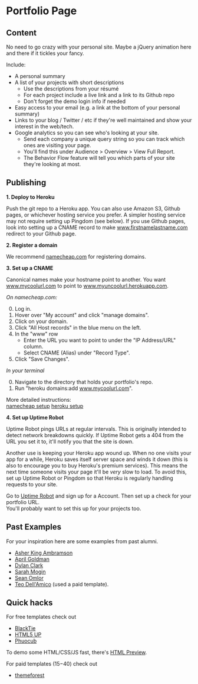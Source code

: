 # Portfolio Page

## Content

No need to go crazy with your personal site. Maybe a jQuery animation here and there if it tickles your fancy.

 Include:
* A personal summary
* A list of your projects with short descriptions
    * Use the descriptions from your résumé
    * For each project include a live link and a link to its Github repo
    * Don't forget the demo login info if needed
* Easy access to your email (e.g. a link at the bottom of your personal summary)
* Links to your blog / Twitter / etc if they're well maintained and show your interest in the web/tech.
* Google analytics so you can see who's looking at your site.
    * Send each company a unique query string so you can track which ones are visiting your page.
    * You'll find this under Audience > Overview > View Full Report.
    * The Behavior Flow feature will tell you which parts of your site they're looking at most.

## Publishing

**1. Deploy to Heroku**

Push the git repo to a Heroku app. You can also use Amazon S3, Github pages, or whichever hosting service you prefer. A simpler hosting service may not require setting up Pingdom (see below). If you use Github pages, look into setting up a CNAME record to make www.firstnamelastname.com redirect to your Github page.


**2. Register a domain**

We recommend [namecheap.com][namecheap] for registering domains.    

[namecheap]: http://www.namecheap.com/


**3. Set up a CNAME**

Canonical names make your hostname point to another. You want www.mycoolurl.com to point to www.myuncoolurl.herokuapp.com.


*On namecheap.com:*
 
0. Log in.
0. Hover over "My account" and click "manage domains".
0. Click on your domain.
0. Click "All Host records" in the blue menu on the left.
0. In the "www" row
    * Enter the URL you want to point to under the "IP Address/URL" column.    
    * Select CNAME (Alias) under "Record Type".    
0. Click "Save Changes".


*In your terminal*
 
0. Navigate to the directory that holds your portfolio's repo.
0. Run "heroku domains:add www.mycoolurl.com".

More detailed instructions:    
[namecheap setup][namecheap-tutorial]
[heroku setup][heroku-tutorial]    

[heroku-tutorial]: https://devcenter.heroku.com/articles/custom-domains
[namecheap-tutorial]: http://www.namecheap.com/support/knowledgebase/article.aspx/1031/2/


**4. Set up Uptime Robot**

Uptime Robot pings URLs at regular intervals. This is originally intended to detect network breakdowns quickly. If Uptime Robot gets a 404 from the URL you set it to, it'll notify you that the site is down.    

Another use is keeping your Heroku app wound up. When no one visits your app for a while, Heroku saves itself server space and winds it down (this is also to encourage you to buy Heroku's premium services). This means the next time someone visits your page it'll be *very* slow to load. To avoid this, set up Uptime Robot or Pingdom so that Heroku is regularly handling requests to your site.

Go to [Uptime Robot][uptimerobot] and sign up for a Account. Then set up a check for your portfolio URL.    
You'll probably want to set this up for your projects too.

[uptimerobot]: http://uptimerobot.com/
[new-relic]: http://newrelic.com/

## Past Examples

For your inspiration here are some examples from past alumni.

* [Asher King Ambramson][asher]
* [April Goldman][april]
* [Dylan Clark][dylan]
* [Sarah Mogin][sarah]
* [Sean Omlor][sean]
* [Teo Dell'Amico][teo] (used a paid template).

[asher]: http://asherkingabramson.com/
[april]: http://aprilgoldman.com/
[dylan]: http://www.dylnclrk.io/
[sarah]: http://www.sarahmogin.com/
[sean]: http://seanomlor.com/
[teo]: http://www.dellamico.com

## Quick hacks

For free templates check out
* [BlackTie][blacktie]
* [HTML5 UP][html5-up]
* [Phuocub][phuocub]

[blacktie]: http://www.blacktie.co/
[html5-up]: http://html5up.net/
[phuocub]: http://phuocub.com/2013/09/free-html5-css3-templates-free-download/

To demo some HTML/CSS/JS fast, there's [HTML Preview][html-preview].

[html-preview]: http://htmlpreview.github.io/

For paid templates ($15-$40) check out
* [themeforest][themeforest]

[themeforest]: http://themeforest.net/search?utf8=%E2%9C%93&term=personal
